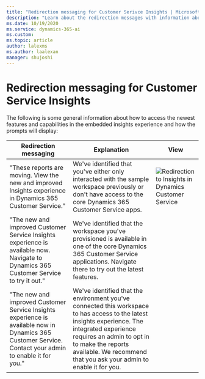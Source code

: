 ```yaml
---
title: "Redirection messaging for Customer Serivce Insights | MicrosoftDocs"
description: "Learn about the redirection messages with information about how to access the newest features of the embedded insights experience."
ms.date: 10/19/2020
ms.service: dynamics-365-ai
ms.custom: 
ms.topic: article
author: lalexms
ms.author: laalexan
manager: shujoshi 
---
```


# Redirection messaging for Customer Service Insights

The following is some general information about how to access the newest features and capabilities in the embedded insights experience and how the prompts will display:

| Redirection messaging | Explanation |  View |
|-----------------|------------------|------------------|
| "These reports are moving. View the new and improved Insights experience in Dynamics 365 Customer Service." | We've identified that you've either only interacted with the sample workspace previously or don't have access to the core Dynamics 365 Customer Service apps. | ![Redirection to Insights in Dynamics Customer Service](media/redirection-mssg-1.png "Redirection message for Insights in Dynamics Customer Service")
| "The new and improved Customer Service Insights experience is available now. Navigate to Dynamics 365 Customer Service to try it out." | We've identified that the workspace you've provisioned is available in one of the core Dynamics 365 Customer Service applications. Navigate there to try out the latest features.  | 
| "The new and improved Customer Service Insights experience is available now in Dynamics 365 Customer Service. Contact your admin to enable it for you." | We've identified that the environment you've connected this workspace to has access to the latest insights experience. The integrated experience requires an admin to opt in to make the reports available. We recommend that you ask your admin to enable it for you. | 
